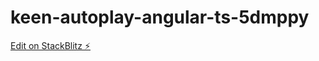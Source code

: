 # keen-autoplay-angular-ts-5dmppy

[Edit on StackBlitz ⚡️](https://stackblitz.com/edit/keen-autoplay-angular-ts-5dmppy)